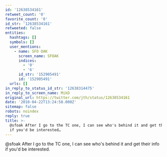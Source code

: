 ```yaml
---
id: '12638534161'
retweet_count: '0'
favorite_count: '0'
id_str: '12638534161'
retweeted: false
entities:
  hashtags: []
  symbols: []
  user_mentions:
    - name: SFO OAK
      screen_name: SFOAK
      indices:
        - '0'
        - '6'
      id_str: '152905491'
      id: '152905491'
  urls: []
in_reply_to_status_id_str: '12638314475'
in_reply_to_screen_name: MikD
original_url: https://twitter.com/jth/status/12638534161
date: '2010-04-22T13:24:58.000Z'
sitemap: false
robots: noindex
reply: true
title: >-
  @sfoak After I go to the TC one, I can see who's behind it and get their info
  if you'd be interested…
---
```


@sfoak After I go to the TC one, I can see who's behind it and get their info if you'd be interested.